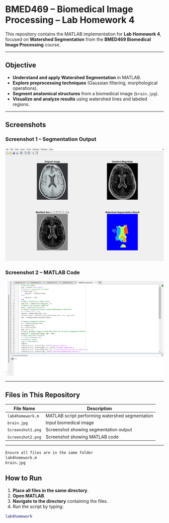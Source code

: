 #  BMED469 – Biomedical Image Processing – Lab Homework 4

This repository contains the MATLAB implementation for **Lab Homework 4**, focused on **Watershed Segmentation** from the **BMED469 Biomedical Image Processing** course.

---

##  **Objective**

- **Understand and apply Watershed Segmentation** in MATLAB.
- **Explore preprocessing techniques** (Gaussian filtering, morphological operations).
- **Segment anatomical structures** from a biomedical image (`brain.jpg`).
- **Visualize and analyze results** using watershed lines and labeled regions.

---

##  **Screenshots**

###  **Screenshot 1 – Segmentation Output**
![Segmentation Output](Screenshot1.png)

###  **Screenshot 2 – MATLAB Code**
![MATLAB Code](Screenshot2.png)

---

##  **Files in This Repository**

| **File Name**        | **Description**                                 |
|----------------------|-------------------------------------------------|
| `lab4homework.m`     | MATLAB script performing watershed segmentation |
| `brain.jpg`          | Input biomedical image                          |
| `Screenshot1.png`    | Screenshot showing segmentation output          |
| `Screenshot2.png`    | Screenshot showing MATLAB code                  |

---

	Ensure all files are in the same folder
	lab4homework.m
	brain.jpg

##  **How to Run**

1. **Place all files in the same directory**.
2. **Open MATLAB**.
3. **Navigate to the directory** containing the files.
4. Run the script by typing:

```matlab
lab4homework
